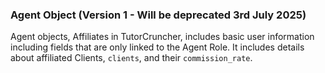 ### Agent Object (Version 1 - Will be deprecated 3rd July 2025)

Agent objects, Affiliates in TutorCruncher, includes basic user information including fields that are only linked to the Agent Role. 
It includes details about affiliated Clients, `clients`, and their `commission_rate`.
